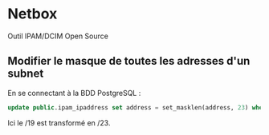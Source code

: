 # Netbox
Outil IPAM/DCIM Open Source

## Modifier le masque de toutes les adresses d'un subnet

En se connectant à la BDD PostgreSQL :

```sql
update public.ipam_ipaddress set address = set_masklen(address, 23) where address in (select address from public.ipam_ipaddress where network(address) = '10.10.0.0/19');
```

Ici le /19 est transformé en /23.
